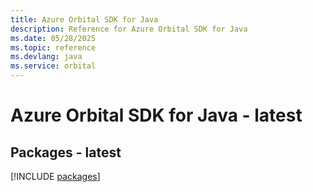 ```yaml
---
title: Azure Orbital SDK for Java
description: Reference for Azure Orbital SDK for Java
ms.date: 05/28/2025
ms.topic: reference
ms.devlang: java
ms.service: orbital
---
```

# Azure Orbital SDK for Java - latest
## Packages - latest
[!INCLUDE [packages](orbital-index.md)]